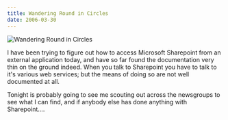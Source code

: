 ```yaml
---
title: Wandering Round in Circles
date: 2006-03-30
---
```


![Wandering Round in Circles](https://source.unsplash.com/d34DtRp1bqo/1600x900)

I have been trying to figure out how to access Microsoft Sharepoint from an external application today, and have so far found the documentation very thin on the ground indeed. When you talk to Sharepoint you have to talk to it's various web services; but the means of doing so are not well documented at all.

Tonight is probably going to see me scouting out across the newsgroups to see what I can find, and if anybody else has done anything with Sharepoint....